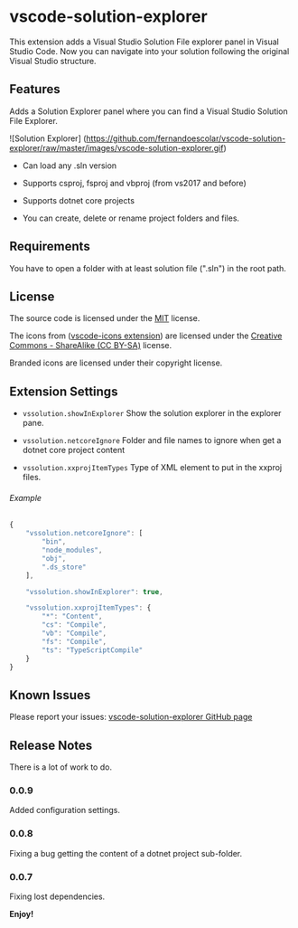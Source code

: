 # vscode-solution-explorer 

This extension adds a Visual Studio Solution File explorer panel in Visual Studio Code. Now you can navigate into your solution following the original Visual Studio structure. 

## Features

Adds a Solution Explorer panel where you can find a Visual Studio Solution File Explorer. 

![Solution Explorer]
(https://github.com/fernandoescolar/vscode-solution-explorer/raw/master/images/vscode-solution-explorer.gif)

- Can load any .sln version

- Supports csproj, fsproj and vbproj (from vs2017 and before)

- Supports dotnet core projects

- You can create, delete or rename project folders and files. 

## Requirements

You have to open a folder with at least solution file (".sln") in the root path.

## License

The source code is licensed under the [MIT](License) license.

The icons from ([vscode-icons extension](https://github.com/vscode-icons/vscode-icons/)) are licensed under the [Creative Commons - ShareAlike (CC BY-SA)](https://creativecommons.org/licenses/by-sa/4.0/) license. 

Branded icons are licensed under their copyright license.

## Extension Settings

- `vssolution.showInExplorer` Show the solution explorer in the explorer pane.

- `vssolution.netcoreIgnore` Folder and file names to ignore when get a dotnet core project content

- `vssolution.xxprojItemTypes` Type of XML element to put in the xxproj files.

###### Example

```javascript
{
    "vssolution.netcoreIgnore": [
        "bin",
        "node_modules",
        "obj",
        ".ds_store"
    ],

    "vssolution.showInExplorer": true,

    "vssolution.xxprojItemTypes": {
        "*": "Content",
        "cs": "Compile",
        "vb": "Compile",
        "fs": "Compile",
        "ts": "TypeScriptCompile"
    }
}
```

## Known Issues

Please report your issues: [vscode-solution-explorer GitHub page](https://github.com/fernandoescolar/vscode-solution-explorer/issues)

## Release Notes

There is a lot of work to do.

### 0.0.9

Added configuration settings.

### 0.0.8

Fixing a bug getting the content of a dotnet project sub-folder.

### 0.0.7

Fixing lost dependencies.

**Enjoy!**
